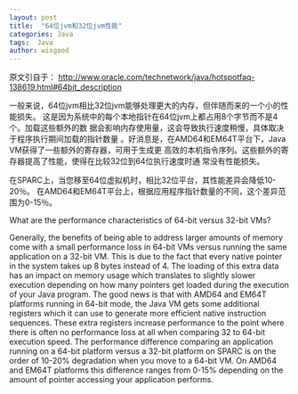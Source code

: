 ```yaml
---
layout: post
title:  "64位jvm和32位jvm性能"
categories: Java
tags:  Java
author: wisgood
---
```




原文引自于：
http://www.oracle.com/technetwork/java/hotspotfaq-138619.html#64bit_description


一般来说，64位jvm相比32位jvm能够处理更大的内存，但伴随而来的一个小的性能损失。
这是因为系统中的每个本地指针在64位jvm上都占用8个字节而不是4个。加载这些额外的数
据会影响内存使用量，这会导致执行速度稍慢，具体取决于程序执行期间加载的指针数量
。好消息是，在AMD64和EM64T平台下，Java VM获得了一些额外的寄存器，可用于生成更
高效的本机指令序列。这些额外的寄存器提高了性能，使得在比较32位到64位执行速度时通
常没有性能损失。

在SPARC上，当您移至64位虚拟机时，相比32位平台，其性能差异会降低10-20％。
在AMD64和EM64T平台上，根据应用程序指针数量的不同，这个差异范围为0-15％。

What are the performance characteristics of 64-bit versus 32-bit VMs?

Generally, the benefits of being able to address larger amounts of memory come with a small performance loss in 64-bit VMs versus running the same application on a 32-bit VM.  This is due to the fact that every native pointer in the system takes up 8 bytes instead of 4.  The loading of this extra data has an impact on memory usage which translates to slightly slower execution depending on how many pointers get loaded during the execution of your Java program.  The good news is that with AMD64 and EM64T platforms running in 64-bit mode, the Java VM gets some additional registers which it can use to generate more efficient native instruction sequences.  These extra registers increase performance to the point where there is often no performance loss at all when comparing 32 to 64-bit execution speed.
The performance difference comparing an application running on a 64-bit platform versus a 32-bit platform on SPARC is on the order of 10-20% degradation when you move to a 64-bit VM.  On AMD64 and EM64T platforms this difference ranges from 0-15% depending on the amount of pointer accessing your application performs.